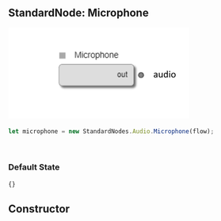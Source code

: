 ## StandardNode: Microphone

<img class="zoomable" alt="Microphone standard node" src="/images/standard-nodes/audio/microphone.png" />

<Hierarchy :extend="{name: 'Node', link: '../../api/classes/node.html'}" />
<br/>

```js
let microphone = new StandardNodes.Audio.Microphone(flow);
```

<br/>

### Default State

```js
{}
```

## Constructor

<Method type="method">
  <template v-slot:signature>
    new Microphone(<strong>flow: </strong><em><Ref to="../../api/classes/flow">Flow</Ref></em>,
    <strong>options?: </strong><em><Ref to="../../api/interfaces/node-creator-options">NodeCreatorOptions</Ref></em>):
    <em><Ref to="#standardnode-microphone">Microphone</Ref></em>
  </template>
  <template v-slot:params>
    <Param name="flow">
      <em><Ref to="../../api/classes/flow">Flow</Ref></em>
    </Param>
    <Param name="options?">
      <em><Ref to="../../api/interfaces/node-creator-options">NodeCreatorOptions</Ref></em>
      <template v-slot:default-value>
        <em>{}</em>
      </template>
    </Param>
  </template>
</Method>
